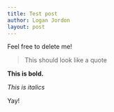 ```yaml
---
title: Test post
author: Logan Jordon
layout: post
---
```



Feel free to delete me!

> This should look like a quote

**This is bold.**

*This is italics*

Yay!
